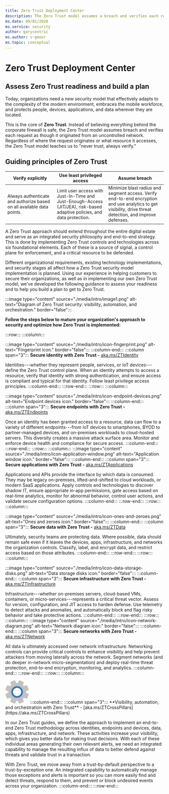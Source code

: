 ```yaml
---
title: Zero Trust Deployment Center
description: The Zero Trust model assumes a breach and verifies each request as though it originated from an uncontrolled network. Regardless of where the request originates or what resource it accesses, the Zero Trust model teaches us to never trust and to always verify.
ms.date: 09/01/2020
ms.service: security
author: garycentric
ms.author: v-gmoor
ms.topic: conceptual
---
```


# Zero Trust Deployment Center

## Assess Zero Trust readiness and build a plan

Today, organizations need a new security model that effectively adapts
to the complexity of the modern environment, embraces the mobile
workforce, and protects people, devices, applications, and data wherever
they are located.

This is the core of **Zero Trust**. Instead of believing everything
behind the corporate firewall is safe, the Zero Trust model assumes
breach and verifies each request as though it originated from an
uncontrolled network. Regardless of where the request originates or what
resource it accesses, the Zero Trust model teaches us to "never trust,
always verify."

## Guiding principles of Zero Trust

| Verify&nbsp;explicitly | Use least privileged access | Assume breach |
|---|---|---|
| Always authenticate and authorize based on all available data points. | Limit user access with Just-In-Time and Just-Enough-Access (JIT/JEA), risk-based adaptive policies, and data protection. | Minimize blast radius and segment access. Verify end-to-end encryption and use analytics to get visibility, drive threat detection, and improve defenses. |


A Zero Trust approach should extend throughout the entire digital estate
and serve as an integrated security philosophy and end-to-end strategy.
This is done by implementing Zero Trust controls and technologies across
six foundational elements. Each of these is a source of signal, a
control plane for enforcement, and a critical resource to be defended.

Different organizational requirements, existing technology
implementations, and security stages all affect how a Zero Trust
security model implementation is planned. Using our experience in
helping customers to secure their organizations, as well as in
implementing our own Zero Trust model, we've developed the following
guidance to assess your readiness and to help you build a plan to get to
Zero Trust.

<!--
<img src="./media/image1.png" style="width:5.82154in;height:1.56944in" />
-->
:::image type="content" source="./media/intro/image1.png" alt-text="Diagram of Zero Trust security: visibility, automation, and orchestration." border="false":::

**Follow the steps below to mature your organization's approach to
security and optimize how Zero Trust is implemented:**

:::row:::
   :::column:::
<!--
<img src="./media/intro/image2.png" style="width:0.51701in;height:0.51701in" />
-->
:::image type="content" source="./media/intro/icon-fingerprint.png" alt-text="Fingerprint icon." border="false":::
   :::column-end:::
   :::column span="3":::
**Secure identity with Zero Trust -** [aka.ms/ZTIdentity](https://aka.ms/ZTIdentity)

Identities---whether they represent people, services, or IoT devices---define the Zero Trust control plane. When an identity attempts to access a resource, verify that identity with strong authentication, and ensure access is compliant and typical for that identity. Follow least privilege access principles.
   :::column-end:::
:::row-end:::
:::row:::
   :::column:::
<!--
<img src="./media/intro/image4.emf" style="width:0.27292in;height:0.27292in" />
-->
:::image type="content" source="./media/intro/icon-endpoint-devices.png" alt-text="Endpoint devices icon." border="false":::
   :::column-end:::
   :::column span="3":::
**Secure endpoints with Zero Trust -** [aka.ms/ZTEndpoints](https://aka.ms/ZTDevices)

Once an identity has been granted access to a resource, data can flow to a variety of different endpoints---from IoT devices to smartphones, BYOD to partner-managed devices, and on-premises workloads to cloud-hosted servers. This diversity creates a massive attack surface area. Monitor and enforce device health and compliance for secure access.
   :::column-end:::
:::row-end:::
:::row:::
   :::column:::
:::image type="content" source="./media/intro/icon-application-window.png" alt-text="Application window icon." border="false":::
   :::column-end:::
   :::column span="3":::
**Secure applications with Zero Trust -** [aka.ms/ZTApplications](https://aka.ms/ZTApplications)

Applications and APIs provide the interface by which data is consumed. They may be legacy on-premises, lifted-and-shifted to cloud workloads, or modern SaaS applications. Apply controls and technologies to discover shadow IT, ensure appropriate in-app permissions, gate access based on real-time analytics, monitor for abnormal behavior, control user actions, and validate secure configuration options.
   :::column-end:::
:::row-end:::
:::row:::
   :::column:::
<!--
<img src="./media/intro/image5.png" style="width:0.26189in;height:0.22618in" />
-->
:::image type="content" source="./media/intro/icon-ones-and-zeroes.png" alt-text="Ones and zeroes icon." border="false":::
   :::column-end:::
   :::column span="3":::
**Secure data with Zero Trust -** [aka.ms/ZTData](https://aka.ms/ZTData)

Ultimately, security teams are protecting data. Where possible, data should remain safe even if it leaves the devices, apps, infrastructure, and networks the organization controls. Classify, label, and encrypt data, and restrict access based on those attributes.
   :::column-end:::
:::row-end:::
:::row:::
   :::column:::
<!--
<img src="./media/intro/image8.png" style="width:0.24653in;height:0.24653in" />
-->
:::image type="content" source="./media/intro/icon-data-storage-disks.png" alt-text="Data storage disks icon." border="false":::
   :::column-end:::
   :::column span="3":::
**Secure infrastructure with Zero Trust -** [aka.ms/ZTInfrastructure](https://aka.ms/ZTInfrastructure)

Infrastructure---whether on-premises servers, cloud-based VMs, containers, or micro-services---represents a critical threat vector. Assess for version, configuration, and JIT access to harden defense. Use telemetry to detect attacks and anomalies, and automatically block and flag risky behavior and take protective actions.
   :::column-end:::
:::row-end:::
:::row:::
   :::column:::
:::image type="content" source="./media/intro/icon-network-diagram.png" alt-text="Network diagram icon." border="false":::
   :::column-end:::
   :::column span="3":::
**Secure networks with Zero Trust -** [aka.ms/ZTNetwork](https://aka.ms/ZTNetwork)

All data is ultimately accessed over network infrastructure. Networking controls can provide critical controls to enhance visibility and help prevent attackers from moving laterally across the network. Segment networks (and do deeper in-network micro-segmentation) and deploy real-time threat protection, end-to-end encryption, monitoring, and analytics.
   :::column-end:::
:::row-end:::
:::row:::
   :::column:::
<!--
:::image type="content" source="./media/intro/icon-gear.png" alt-text="Gear icon." border="false":::
-->
<img src="./media/intro/icon-gear.png" style="width:75px;height:75px" />
   :::column-end:::
   :::column span="3":::
**Visibility, automation, and orchestration with Zero Trust** - [aka.ms/ZTCrossPillars](https://aka.ms/ZTCrossPillars)

In our Zero Trust guides, we define the approach to implement an end-to-end Zero Trust methodology across identities, endpoints and devices, data, apps, infrastructure, and network. These activities increase your visibility, which gives you better data for making trust decisions. With each of these individual areas generating their own relevant alerts, we need an integrated capability to manage the resulting influx of data to better defend against threats and validate trust in a transaction.

With Zero Trust, we move away from a trust-by-default perspective to a trust-by-exception one. An integrated capability to automatically manage those exceptions and alerts is important so you can more easily find and detect threats, respond to them, and prevent or block undesired events across your organization.
   :::column-end:::
:::row-end:::
